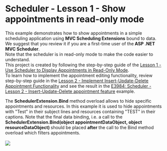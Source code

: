 # Scheduler - Lesson 1 - Show appointments in read-only mode


<p>This example demonstrates how to show appointments in a simple scheduling application using <strong>MVC Scheduling Extensions</strong> bound to data. We suggest that you review it if you are a first-time user of the<strong> ASP .NET MVC Scheduler</strong>.<br /> Note that the scheduler is in read-only mode to make the code easier to understand.<br /> This project is created by following the step-by-step guide of the <a href="http://documentation.devexpress.com/#AspNet/CustomDocument11554"><u>Lesson 1 - Use Scheduler to Display Appointments in Read-Only Mode</u></a>.<br /> To learn how to implement the appointment editing functionality, review step-by-step guide in the <a href="http://documentation.devexpress.com/#AspNet/CustomDocument11567"><u>Lesson 2 - Implement Insert-Update-Delete Appointment Functionality</u></a> and see the result in the <a href="https://www.devexpress.com/Support/Center/p/E3984">E3984: Scheduler - Lesson 2 - Insert-Update-Delete appointment feature</a> example.</p>
<p>The <strong>SchedulerExtension.Bind</strong> method overload allows to hide specific appointments and resources. In this example it is used to hide appointments with "Test" in their subject lines and resources containing "TEST" in their captions. Note that the final data binding, i.e. a call to the <strong>SchedulerExtension.Bind(object appointmentDataObject, object resourceDataObject) </strong>should be placed <strong>after</strong> the call to the Bind method overload which filters appointments.<br /><br /><img src="https://raw.githubusercontent.com/DevExpress-Examples/scheduler-lesson-1-show-appointments-in-read-only-mode-e3971/14.2.3+/media/592dde44-debd-11e4-80bf-00155d62480c.png"></p>

<br/>


